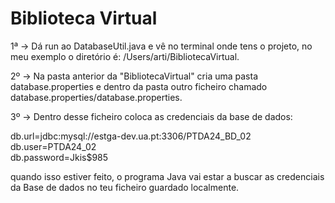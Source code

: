 
# Biblioteca Virtual

1ª ->  Dá run ao DatabaseUtil.java e vê no terminal onde tens o projeto, no meu exemplo o diretório é: /Users/arti/BibliotecaVirtual.    

2º -> Na pasta anterior da "BibliotecaVirtual" cria uma pasta database.properties e dentro da pasta outro ficheiro chamado database.properties/database.properties.  

3º -> Dentro desse ficheiro coloca as credenciais da base de dados:  

db.url=jdbc:mysql://estga-dev.ua.pt:3306/PTDA24_BD_02  
db.user=PTDA24_02  
db.password=Jkis$985  


quando isso estiver feito, o programa Java vai estar a buscar as credenciais da Base de dados no teu ficheiro guardado localmente.

